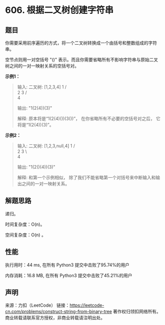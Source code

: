 # 606. 根据二叉树创建字符串

## 题目

你需要采用前序遍历的方式，将一个二叉树转换成一个由括号和整数组成的字符串。

空节点则用一对空括号 "()" 表示。而且你需要省略所有不影响字符串与原始二叉树之间的一对一映射关系的空括号对。

**示例1：**

> 输入: 二叉树: [1,2,3,4]
>        1
>      /   \
>     2     3
>    /    
>   4     
>
> 输出: "1(2(4))(3)"
>
> 解释: 原本将是“1(2(4)())(3())”，
> 在你省略所有不必要的空括号对之后，
> 它将是“1(2(4))(3)”。
>

**示例2：**

> 输入: 二叉树: [1,2,3,null,4]
>        1
>      /   \
>     2     3
>      \  
>       4 
>
> 输出: "1(2()(4))(3)"
>
> 解释: 和第一个示例相似，
> 除了我们不能省略第一个对括号来中断输入和输出之间的一对一映射关系。

## 解题思路

递归。

时间复杂度：O(n)。

空间复杂度：O(n) 。

## 性能

执行用时：44 ms, 在所有 Python3 提交中击败了95.74%的用户

内存消耗：16.8 MB, 在所有 Python3 提交中击败了45.21%的用户

## 声明

来源：力扣（LeetCode）
链接：https://leetcode-cn.com/problems/construct-string-from-binary-tree
著作权归领扣网络所有。商业转载请联系官方授权，非商业转载请注明出处。